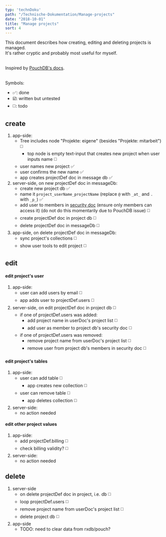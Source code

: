 ```yaml
---
typ: 'technDoku'
path: "/Technische-Dokumentation/Manage-projects"
date: "2018-10-01"
title: "Manage projects"
sort: 4
---
```


This document describes how creating, editing and deleting projects is managed.<br/>
It's rather cryptic and probably most useful for myself.<br/><br/>

Inspired by [PouchDB's docs](https://github.com/pouchdb-community/pouchdb-authentication/blob/master/docs/recipes.md#some-people-can-read-some-docs-some-people-can-write-those-same-docs).<br/><br/>

Symbols:
* :white_check_mark:: done
* :ballot_box_with_check:: written but untested
* :white_medium_square:: todo

## create
1. app-side:
   * Tree includes node "Projekte: eigene" (besides "Projekte: mitarbeit") :white_medium_square:
      * top node is empty text-input that creates new project when user inputs name :white_medium_square:
   * user names new project :white_check_mark:
   * user confirms the new name :white_check_mark:
   * app creates projectDef doc in message db :white_check_mark:
2. server-side, on new projectDef doc in messageDb:
   * create new project db :white_check_mark:
   * name it `project_userName_projectName` (replace `@` with `_at_` and `.` with `_p_`) :white_check_mark:
   * add user to members in [security doc](http://docs.couchdb.org/en/latest/api/database/security.html) (ensure only members can access it) (do not do this momentarily due to PouchDB issue) :white_medium_square:
   * create projectDef doc in project db :white_medium_square:
   * delete projectDef doc in messageDb :white_medium_square:
3. app-side, on delete projectDef doc in messageDb:
   * sync project's collections :white_medium_square:
   * show user tools to edit project :white_medium_square:

## edit
#### edit project's user
1. app-side:
   * user can add users by email :white_medium_square:
   * app adds user to projectDef.users :white_medium_square:
2. server-side, on edit projectDef doc in project db :white_medium_square:
   * if one of projectDef.users was added:
      * add project name in userDoc's project list :white_medium_square:
      * add user as member to project db's security doc :white_medium_square:
   * if one of projectDef.users was removed:
      * remove project name from userDoc's project list :white_medium_square:
      * remove user from project db's members in security doc :white_medium_square:

#### edit project's tables
1. app-side:
   * user can add table :white_medium_square:
      * app creates new collection :white_medium_square:
   * user can remove table :white_medium_square:
      * app deletes collection :white_medium_square:
2. server-side:
   * no action needed

#### edit other project values
1. app-side:
   * add projectDef.billing :white_medium_square:
   * check billing validity? :white_medium_square:
2. server-side:
   * no action needed

## delete
1. server-side
   * on delete projectDef doc in project, i.e. db :white_medium_square:
   * loop projectDef.users :white_medium_square:
   * remove project name from userDoc's project list :white_medium_square:
   * delete project db :white_medium_square:
2. app-side
   * TODO: need to clear data from rxdb/pouch?